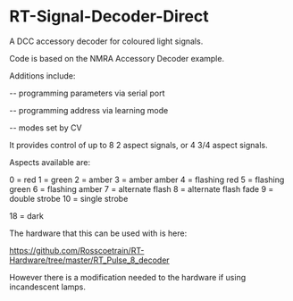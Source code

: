 # RT-Signal-Decoder-Direct

A DCC accessory decoder for coloured light signals.

Code is based on the NMRA Accessory Decoder example.

Additions include:

-- programming parameters via serial port

-- programming address via learning mode

-- modes set by CV


It provides control of up to 8 2 aspect signals, or 4 3/4 aspect signals.


Aspects available are:

0 = red
1 = green
2 = amber
3 = amber amber
4 = flashing red
5 = flashing green
6 = flashing amber
7 = alternate flash
8 = alternate flash fade
9 = double strobe
10 = single strobe

18 = dark


The hardware that this can be used with is here:

https://github.com/Rosscoetrain/RT-Hardware/tree/master/RT_Pulse_8_decoder

However there is a modification needed to the hardware if using incandescent lamps.

